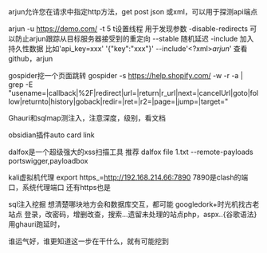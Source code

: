 arjun允许您在请求中指定http方法，get post json 或xml，可以用于探测api端点

arjun -u https://demo.com/ -t 5
t设置线程     用于发现参数
-disable-redirects 可以防止arjun跟踪从目标服务器接受到的重定向
--stable  随机延迟
-include 加入持久性数据  比如'api_key=xxx'
'{"key":"xxx"}'      --include'<?xml><root>$arjun$</root>'
查看github，arjun

gospider挖一个页面跳转
gospider -s https://help.shopify.com/ -w -r -a | grep -E "usename=|callback|%2F|redirect|url=|return|r_url|next=|cancelUrl|goto|follow|returnto|history|goback|redir=|ret=|r2=|page=|jump=|target="

Ghauri和sqlmap测注入，注意深度，级别，看文档

obsidian插件auto card link

dalfox是一个超级强大的xss扫描工具
推荐
dalfox file 1.txt --remote-payloads portswigger,payloadbox

kali虚拟机代理
export https_=http://192.168.214.66:7890
7890是clash的端口，系统代理端口
还有https也是

sql注入挖掘
想清楚哪块地方会和数据库交互，都可能
googledork+时光机找古老站点
登录，改密码，增删改查，搜索...遗留未处理的站点php，aspx..{谷歌语法}   
用ghauri跑延时，

谁运气好，谁更知道这一步在干什么，就有可能挖到

